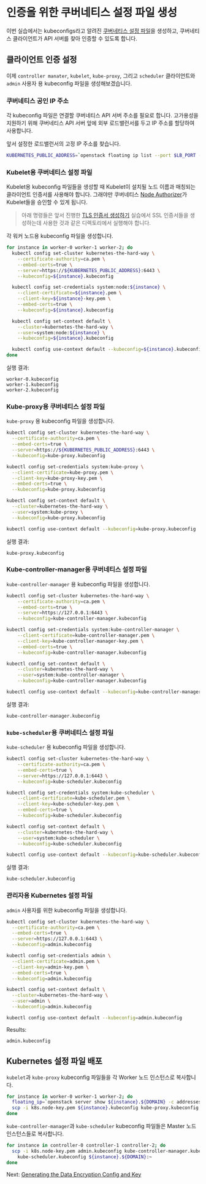 # 인증을 위한 쿠버네티스 설정 파일 생성

이번 실습에서는 kubeconfigs라고 알려진 [쿠버네티스 설정 파일](https://kubernetes.io/docs/concepts/configuration/organize-cluster-access-kubeconfig/)을 생성하고, 쿠버네티스 클라이언트가 API 서버를 찾아 인증할 수 있도록 합니다.

## 클라이언트 인증 설정

이제 `controller manater`, `kubelet`, `kube-proxy`, 그리고 `scheduler` 클라이언트와 `admin` 사용자 용 kubeconfig 파일을 생성해보겠습니다.



### 쿠버네티스 공인 IP 주소

각 kubeconfig 파일은 연결할 쿠버네티스 API 서버 주소를 필요로 합니다. 고가용성을 지원하기 위해 쿠버네티스 API 서버 앞에 외부 로드밸런서를 두고 IP 주소를 할당하여 사용합니다.

앞서 설정한 로드밸런서의 고정 IP 주소를 찾습니다.

```bash
KUBERNETES_PUBLIC_ADDRESS=`openstack floating ip list --port $LB_PORT -f value -c 'Floating IP Address'`
```



### Kubelet용 쿠버네티스 설정 파일

Kubelet용 kubeconfig 파일들을 생성할 때 Kubelet이 설치될 노드 이름과 매칭되는 클라이언트 인증서를 사용해야 합니다. 그래야만 쿠버네티스 [Node Authorizer](https://kubernetes.io/docs/admin/authorization/node/)가 Kubelet들을 승인할 수 있게 됩니다.

> 아래 명령들은 앞서 진행한 [TLS 인증서 생성하기](04-certificate-authority.md) 실습에서 SSL 인증서들을 생성하는데 사용한 것과 같은 디렉토리에서 실행해야 합니다.

각 워커 노드용 kubeconfig 파일을 생성합니다.

```bash
for instance in worker-0 worker-1 worker-2; do
  kubectl config set-cluster kubernetes-the-hard-way \
    --certificate-authority=ca.pem \
    --embed-certs=true \
    --server=https://${KUBERNETES_PUBLIC_ADDRESS}:6443 \
    --kubeconfig=${instance}.kubeconfig

  kubectl config set-credentials system:node:${instance} \
    --client-certificate=${instance}.pem \
    --client-key=${instance}-key.pem \
    --embed-certs=true \
    --kubeconfig=${instance}.kubeconfig

  kubectl config set-context default \
    --cluster=kubernetes-the-hard-way \
    --user=system:node:${instance} \
    --kubeconfig=${instance}.kubeconfig

  kubectl config use-context default --kubeconfig=${instance}.kubeconfig
done
```

실행 결과:

```
worker-0.kubeconfig
worker-1.kubeconfig
worker-2.kubeconfig
```



### Kube-proxy용 쿠버네티스 설정 파일

`kube-proxy` 용 kubeconfig 파일을 생성합니다.

```bash
kubectl config set-cluster kubernetes-the-hard-way \
  --certificate-authority=ca.pem \
  --embed-certs=true \
  --server=https://${KUBERNETES_PUBLIC_ADDRESS}:6443 \
  --kubeconfig=kube-proxy.kubeconfig

kubectl config set-credentials system:kube-proxy \
  --client-certificate=kube-proxy.pem \
  --client-key=kube-proxy-key.pem \
  --embed-certs=true \
  --kubeconfig=kube-proxy.kubeconfig

kubectl config set-context default \
  --cluster=kubernetes-the-hard-way \
  --user=system:kube-proxy \
  --kubeconfig=kube-proxy.kubeconfig

kubectl config use-context default --kubeconfig=kube-proxy.kubeconfig
```

실행 결과:

```
kube-proxy.kubeconfig
```



### Kube-controller-manager용 쿠버네티스 설정 파일

`kube-controller-manager` 용 kubeconfig 파일을 생성합니다.

```bash
kubectl config set-cluster kubernetes-the-hard-way \
    --certificate-authority=ca.pem \
    --embed-certs=true \
    --server=https://127.0.0.1:6443 \
    --kubeconfig=kube-controller-manager.kubeconfig

kubectl config set-credentials system:kube-controller-manager \
    --client-certificate=kube-controller-manager.pem \
    --client-key=kube-controller-manager-key.pem \
    --embed-certs=true \
    --kubeconfig=kube-controller-manager.kubeconfig

kubectl config set-context default \
    --cluster=kubernetes-the-hard-way \
    --user=system:kube-controller-manager \
    --kubeconfig=kube-controller-manager.kubeconfig

kubectl config use-context default --kubeconfig=kube-controller-manager.kubeconfig
```

실행 결과:

```
kube-controller-manager.kubeconfig
```



### `kube-scheduler`용 쿠버네티스 설정 파일

`kube-scheduler` 용 kubeconfig 파일을 생성합니다.

```bash
kubectl config set-cluster kubernetes-the-hard-way \
    --certificate-authority=ca.pem \
    --embed-certs=true \
    --server=https://127.0.0.1:6443 \
    --kubeconfig=kube-scheduler.kubeconfig

kubectl config set-credentials system:kube-scheduler \
    --client-certificate=kube-scheduler.pem \
    --client-key=kube-scheduler-key.pem \
    --embed-certs=true \
    --kubeconfig=kube-scheduler.kubeconfig

kubectl config set-context default \
    --cluster=kubernetes-the-hard-way \
    --user=system:kube-scheduler \
    --kubeconfig=kube-scheduler.kubeconfig

kubectl config use-context default --kubeconfig=kube-scheduler.kubeconfig
```

실행 결과:

```
kube-scheduler.kubeconfig
```



### 관리자용 Kubernetes 설정 파일

`admin` 사용자를 위한 kubeconfig 파일을 생성합니다.

```bash
kubectl config set-cluster kubernetes-the-hard-way \
  --certificate-authority=ca.pem \
  --embed-certs=true \
  --server=https://127.0.0.1:6443 \
  --kubeconfig=admin.kubeconfig

kubectl config set-credentials admin \
  --client-certificate=admin.pem \
  --client-key=admin-key.pem \
  --embed-certs=true \
  --kubeconfig=admin.kubeconfig

kubectl config set-context default \
  --cluster=kubernetes-the-hard-way \
  --user=admin \
  --kubeconfig=admin.kubeconfig

kubectl config use-context default --kubeconfig=admin.kubeconfig
```

Results:

```
admin.kubeconfig
```



## Kubernetes 설정 파일 배포

`kubelet`과 `kube-proxy` kubeconfig 파일들을 각 Worker 노드 인스턴스로 복사합니다.

```bash
for instance in worker-0 worker-1 worker-2; do
  floating_ip=`openstack server show ${instance}.${DOMAIN} -c addresses -f value | cut -d ' ' -f 3`
  scp -i k8s.node-key.pem ${instance}.kubeconfig kube-proxy.kubeconfig ubuntu@${floating_ip}:~
done
```

`kube-controller-manager`과 `kube-scheduler` kubeconfig 파일들은 Master 노드 인스턴스들로 복사합니다.

```bash
for instance in controller-0 controller-1 controller-2; do
  scp -i k8s.node-key.pem admin.kubeconfig kube-controller-manager.kubeconfig \
    kube-scheduler.kubeconfig ${instance}.${DOMAIN}:~
done
```

Next: [Generating the Data Encryption Config and Key](06-data-encryption-keys.md)
